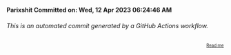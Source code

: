 **Parixshit Committed on: Wed, 12 Apr 2023 06:24:46 AM** <!-- 51e9b117-525d-4cb0-8e93-712dd402f080 -->

###### This is an automated commit generated by a GitHub Actions workflow.

<div align="right"><sub><sup><a href="https://github.com/Parixshit/AutoCommit.git">Read me</a></sup></sub></div>
